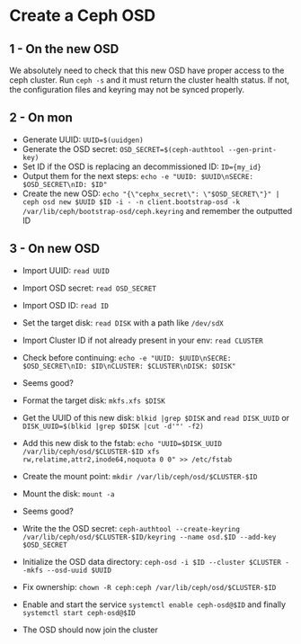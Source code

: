 Create a Ceph OSD
=================

1 - On the new OSD
------------------

We absolutely need to check that this new OSD have proper access to the ceph
cluster. Run `ceph -s` and it must return the cluster health status. If not,
the configuration files and keyring may not be synced properly.

2 - On mon
----------

* Generate UUID: `UUID=$(uuidgen)`
* Generate the OSD secret: `OSD_SECRET=$(ceph-authtool --gen-print-key)`
* Set ID if the OSD is replacing an decommissioned ID: `ID={my_id}`
* Output them for the next steps: `echo -e "UUID: $UUID\nSECRE: $OSD_SECRET\nID: $ID"`
* Create the new OSD: `echo "{\"cephx_secret\": \"$OSD_SECRET\"}" | ceph osd new $UUID $ID -i - -n client.bootstrap-osd -k /var/lib/ceph/bootstrap-osd/ceph.keyring` and remember the outputted ID

3 - On new OSD
--------------

* Import UUID: `read UUID`
* Import OSD secret: `read OSD_SECRET`
* Import OSD ID: `read ID`
* Set the target disk: `read DISK` with a path like `/dev/sdX`
* Import Cluster ID if not already present in your env: `read CLUSTER`
* Check before continuing: `echo -e "UUID: $UUID\nSECRE: $OSD_SECRET\nID: $ID\nCLUSTER: $CLUSTER\nDISK: $DISK"`
* Seems good?

* Format the target disk: `mkfs.xfs $DISK`
* Get the UUID of this new disk: `blkid |grep $DISK` and `read DISK_UUID` or `DISK_UUID=$(blkid |grep $DISK |cut -d'"' -f2)`
* Add this new disk to the fstab: `echo "UUID=$DISK_UUID /var/lib/ceph/osd/$CLUSTER-$ID xfs rw,relatime,attr2,inode64,noquota 0 0" >> /etc/fstab`
* Create the mount point: `mkdir /var/lib/ceph/osd/$CLUSTER-$ID`
* Mount the disk: `mount -a`
* Seems good?

* Write the the OSD secret: `ceph-authtool --create-keyring /var/lib/ceph/osd/$CLUSTER-$ID/keyring --name osd.$ID --add-key $OSD_SECRET`
* Initialize the OSD data directory: `ceph-osd -i $ID --cluster $CLUSTER --mkfs --osd-uuid $UUID`
* Fix ownership: `chown -R ceph:ceph /var/lib/ceph/osd/$CLUSTER-$ID`
* Enable and start the service `systemctl enable ceph-osd@$ID` and finally `systemctl start ceph-osd@$ID`
* The OSD should now join the cluster
